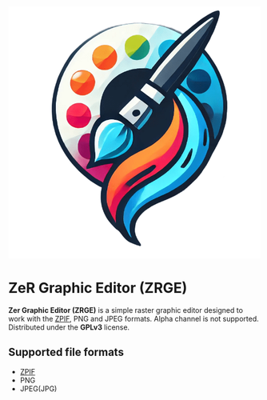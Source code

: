 ![Logo](images/icon.png "Logo ZRGE")

# ZeR Graphic Editor (ZRGE)

**Zer Graphic Editor (ZRGE)** is a simple raster graphic editor designed to work with the [ZPIF](https://github.com/ZerTeam/ZPIF), PNG and JPEG formats. Alpha channel is not supported. Distributed under the **GPLv3** license.

## Supported file formats

- [ZPIF](https://github.com/ZerTeam/ZPIF)
- PNG
- JPEG(JPG)